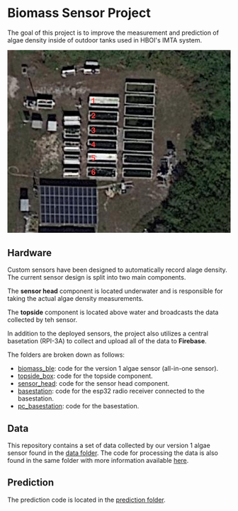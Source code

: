 # Biomass Sensor Project

The goal of this project is to improve the measurement and prediction of algae density inside of outdoor tanks used in HBOI's IMTA system.

![tanks](data/tank_layout.png)

## Hardware

Custom sensors have been designed to automatically record alage density. The current sensor design is split into two main components.

The **sensor head** component is located underwater and is responsible for taking the actual algae density measurements.

The **topside** component is located above water and broadcasts the data collected by teh sensor.

In addition to the deployed sensors, the project also utilizes a central basetation (RPI-3A) to collect and upload all of the data to **Firebase**.

The folders are broken down as follows:

* [biomass_ble](/biomass_ble/): code for the version 1 algae sensor (all-in-one sensor).
* [topside_box](/topside_box/): code for the topside component.
* [sensor_head](/sensor_head/): code for the sensor head component.
* [basestation](/basestation/): code for the esp32 radio receiver connected to the basestation.
* [pc_basestation](/pc_basestation/): code for the basestation.

## Data

This repository contains a set of data collected by our version 1 algae sensor found in the [data folder](/data/). The code for processing the data is also found in the same folder with more information available [here](/data/README.md).

## Prediction

The prediction code is located in the [prediction folder](/prediction/).
